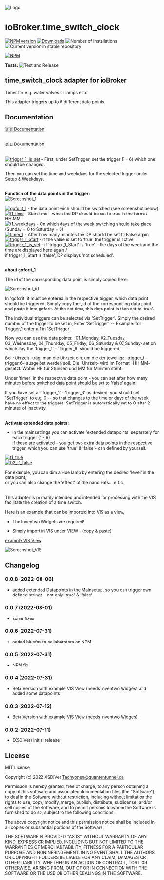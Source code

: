 ![Logo](admin/time_switch_clock.png)
# ioBroker.time_switch_clock

[![NPM version](https://img.shields.io/npm/v/iobroker.time_switch_clock.svg)](https://www.npmjs.com/package/iobroker.time_switch_clock)
[![Downloads](https://img.shields.io/npm/dm/iobroker.time_switch_clock.svg)](https://www.npmjs.com/package/iobroker.time_switch_clock)
![Number of Installations](https://iobroker.live/badges/time_switch_clock-installed.svg)
![Current version in stable repository](https://iobroker.live/badges/time_switch_clock-stable.svg)


[![NPM](https://nodei.co/npm/iobroker.time_switch_clock.png?downloads=true)](https://nodei.co/npm/iobroker.time_switch_clock/)

**Tests:** ![Test and Release](https://github.com/XSDiVer/ioBroker.time_switch_clock/workflows/Test%20and%20Release/badge.svg)

## time_switch_clock adapter for ioBroker

Timer for e.g. water valves or lamps e.t.c.

This adapter triggers up to 6 different data points.

## Documentation<br />

[🇺🇸 Documentation](./docs/en/README.md)<br /><br />

[🇩🇪 Dokumentation](./docs/de/README.md)<br /><br />

[![trigger_1_is_set](https://img.shields.io/badge/-Setup.SetTrigger-blue)](https://img.shields.io/badge/-Setup.SetTrigger-blue) - First, under SetTrigger, set the trigger (1 - 6) which one should be changed.<br />

Then you can set the time and weekdays for the selected trigger under Setup & Weekdays.<br /><br />


<b>Function of the data points in the trigger:</b><br />
![Screenshot_1](https://github.com/XSDiVer/ioBroker.time_switch_clock/blob/main/Docs/img/Screenshot_1.png)

 
[![goforit_1](https://img.shields.io/badge/-goforit__1-blue)](https://img.shields.io/badge/-goforit__1-blue) - the data point wich should be switched (see screenshot below)<br />
[![t1_time](https://img.shields.io/badge/-t1__time-blue)](https://img.shields.io/badge/-t1__time-blue) - Start time - when the DP should be set to true in the format HH:MM<br />
[![t1_weekdays](https://img.shields.io/badge/-t1__weekdays-blue)](https://img.shields.io/badge/-t1__weekdays-blue) - On which days of the week switching should take place (Sunday = 0 to Saturday = 6)<br />
[![timer_1](https://img.shields.io/badge/-timer__1-blue)](https://img.shields.io/badge/-timer__1-blue) - After how many minutes the DP should be set to False again<br />
[![trigger_1_Start](https://img.shields.io/badge/-trigger__1__Start-blue)](https://img.shields.io/badge/-trigger__1__Start-blue) - if the value is set to 'true' the trigger is active<br />
[![trigger_1_is_set](https://img.shields.io/badge/-trigger__1__is__set-blue)](https://img.shields.io/badge/-trigger__1__is__set-blue) - if 'trigger_1_Start' is 'true' - the days of the week and the time are displayed here again /<br />
                             if trigger_1_Start is 'false', DP displays 'not scheduled'.<br /><br />


<b>about goforit_1</b>

The id of the corresponding data point is simply copied here:

![Screenshot_id](https://github.com/XSDiVer/ioBroker.time_switch_clock/blob/main/Docs/img/Screenshot_id.png)
 
In 'goforit' it must be entered in the respective trigger,
which data point should be triggered. Simply copy the _id of the corresponding data point and paste it into goforit.
At the set time, this data point is then set to 'true'.

The individual triggers can be selected via 'SetTrigger'.
Simply the desired number of the trigger to be set in,
Enter 'SetTrigger' -- Example: for Trigger_1 enter a 1 in 'SetTrigger'.

Now you can use the data points: -01_Monday, 02_Tuesday, 03_Wednesday, 04_Thursday, 05_Friday, 06_Saturday & 07_Sunday-
set on which day the 'trigger_1' - 'trigger_6' should be triggered.

Bei -Uhrzeit- trägt man die Uhrzeit ein, um die der jeweilige -trigger_1 - trigger_6- ausgelöst werden soll.
Die -Uhrzeit- wird im Format -HH:MM- gesetzt. Wobei HH für Stunden und MM für Minuten steht.

Under 'timer' in the respective data point - you can set after how many minutes before
switched data point should be set to 'false' again.


If you have set all 'trigger_1' - 'trigger_6' as desired,
you should set 'SetTrigger' to e.g. 0 -- so that changes to the time
or days of the week have no effect to the triggers.
SetTrigger is automatically set to 0 after 2 minutes of inactivity.<br /><br />

<b>Activate extended data points:</b><br />

- in the mainsettings you can activate 'extended datapoints' separately for each trigger (1 - 6) <br />
if these are activated - you get two extra data points in the respective trigger, which you can use
'true' & 'false'- can defined by yourself.

[![t1_true](https://img.shields.io/badge/01_t1_true-blue)](https://img.shields.io/badge/01_t1_true-blue) <br />
[![02_t1_false](https://img.shields.io/badge/02_t1_false-blue)](https://img.shields.io/badge/02_t1_false-blue)<br />

For example, you can dim a Hue lamp by entering the desired 'level' in the data point,<br />
or you can also change the 'effect' of the nanoleafs... e.t.c.<br /><br />


This adapter is primarily intended and intended for processing with the VIS
facilitate the creation of a time switch.


Here is an example that can be imported into VIS as a view,

 - The Inventwo Widgets are required!

 - Simply import in VIS under VIEW - (copy & paste)
 
<a href="https://github.com/XSDiVer/ioBroker.time_switch_clock/blob/main/Docs/example_View_inventwo"> example VIS View</a>

![Screenshot_VIS](https://github.com/XSDiVer/ioBroker.time_switch_clock/blob/main/Docs/img/Screenshot_VIS.png)


## Changelog

### 0.0.8 (2022-08-06)
* added extended Datapoints in the Mainsetup,
so you can trigger own defined strings - not only 'true' & 'false'

### 0.0.7 (2022-08-01)
* some fixes

### 0.0.6 (2022-07-31)
* added bluefox to collaborators on NPM

### 0.0.5 (2022-07-31)
* NPM fix

### 0.0.4 (2022-07-31)
* Beta Version with example VIS View (needs Inventwo Widges)
and added some datapoints

### 0.0.3 (2022-07-12)
* Beta Version with example VIS View (needs Inventwo Widges)

### 0.0.2 (2022-07-11)
* (XSDiVer) initial release

## License
MIT License

Copyright (c) 2022 XSDiVer <Tachyonen@quantentunnel.de>

Permission is hereby granted, free of charge, to any person obtaining a copy
of this software and associated documentation files (the "Software"), to deal
in the Software without restriction, including without limitation the rights
to use, copy, modify, merge, publish, distribute, sublicense, and/or sell
copies of the Software, and to permit persons to whom the Software is
furnished to do so, subject to the following conditions:

The above copyright notice and this permission notice shall be included in all
copies or substantial portions of the Software.

THE SOFTWARE IS PROVIDED "AS IS", WITHOUT WARRANTY OF ANY KIND, EXPRESS OR
IMPLIED, INCLUDING BUT NOT LIMITED TO THE WARRANTIES OF MERCHANTABILITY,
FITNESS FOR A PARTICULAR PURPOSE AND NONINFRINGEMENT. IN NO EVENT SHALL THE
AUTHORS OR COPYRIGHT HOLDERS BE LIABLE FOR ANY CLAIM, DAMAGES OR OTHER
LIABILITY, WHETHER IN AN ACTION OF CONTRACT, TORT OR OTHERWISE, ARISING FROM,
OUT OF OR IN CONNECTION WITH THE SOFTWARE OR THE USE OR OTHER DEALINGS IN THE
SOFTWARE.
